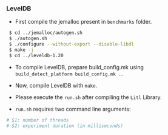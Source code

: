 ### LevelDB

- First compile the jemalloc present in `benchmarks` folder.
```bash
 $ cd ../jemalloc/autogen.sh
 $ ./autogen.sh
 $ ./configure --without-export --disable-libdl
 $ make -j
 $ cd ../leveldb-1.20
```
- To compile LevelDB, prepare build_config.mk using `build_detect_platform build_config.mk .`.
- Now, compile LevelDB with `make`.
- Please execute the `run.sh` after compiling the `Litl` Library.

- `run.sh` requires two command line arguments:
```bash
# $1: number of threads
# $2: experiment duration (in milliseconds)
```
